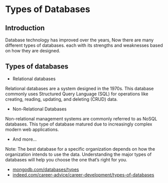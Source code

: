 # Types of Databases

## Introduction

Database technology has improved over the years,
Now there are many different types of databases.
each with its strengths and weaknesses based on how they are designed.

## Types of databases

- Relational databases

Relational databases are a system designed in the 1970s.
This database commonly uses Structured Query Language (SQL)
for operations like creating, reading, updating, and deleting (CRUD) data.

- Non-Relational Databases

Non-relational management systems are commonly referred to as NoSQL databases.
This type of database matured due to increasingly complex modern web applications.

- And more…

Note: The best database for a specific organization depends on how the organization intends to use the data.
Understanding the major types of databases will help you choose the one that’s right for you.

- [mongodb.com/databases/types](https://www.mongodb.com/databases/types)
- [indeed.com/career-advice/career-development/types-of-databases](https://www.indeed.com/career-advice/career-development/types-of-databases)

